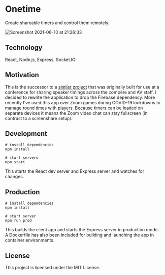 # Onetime

Create shareable timers and control them remotely.

![Screenshot 2021-06-10 at 21:26:33](https://user-images.githubusercontent.com/9462036/121592446-97ddc080-ca32-11eb-93e3-85c63f5395c3.png)

## Technology
React, Node.js, Express, Socket.IO.

## Motivation

This is the successor to a [similar project](https://github.com/danielireson/oneclock) that was originally built for use at a conference for sharing speaker timings across the compère and AV staff. I decided to rewrite the application to drop the Firebase dependency. More recently I've used this app over Zoom games during COVID-19 lockdowns to manage round times with players. Because timers can be loaded on separate devices it means the Zoom video chat can stay fullscreen (in contrast to a screenshare setup).

## Development

```shell
# install dependencies
npm install

# start servers
npm start
```

This starts the React dev server and Express server and watches for changes.

## Production

```shell
# install dependencies
npm install

# start server
npm run prod
```

This builds the client app and starts the Express server in production mode. A Dockerfile has also been included for building and launching the app in container environments.

## License

This project is licensed under the MIT License.
